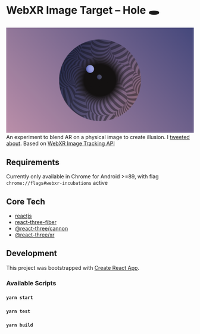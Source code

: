 # WebXR Image Target – Hole 🕳️
![Preview](https://raw.githubusercontent.com/ThomasRutzer/webxr-image-targets-hole/dev/preview.png)
An experiment to blend AR on a physical image to create illusion. I [tweeted about](https://twitter.com/ThomasRutzer/status/1370772208633659392).
Based on [WebXR Image Tracking API](https://github.com/immersive-web/marker-tracking/blob/main/explainer.md)

## Requirements
Currently only available in Chrome for Android >=89, with flag `chrome://flags#webxr-incubations` active

## Core Tech
- [reactjs](https://reactjs.org/)
- [react-three-fiber](https://github.com/pmndrs/react-three-fiber)
- [@react-three/cannon](https://github.com/pmndrs/use-cannon)
- [@react-three/xr](https://github.com/pmndrs/use-cannon)

## Development 
This project was bootstrapped with [Create React App](https://github.com/facebook/create-react-app).

### Available Scripts

#### `yarn start`
#### `yarn test`
#### `yarn build`

